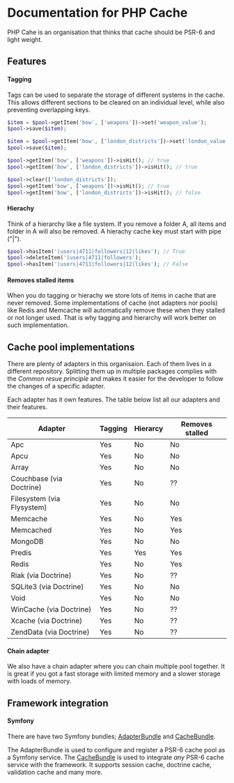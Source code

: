 # Documentation for PHP Cache

PHP Cahe is an organisation that thinks that cache should be PSR-6 and light weight. 

## Features

#### Tagging

Tags can be used to separate the storage of different systems in the cache. This allows different sections to be cleared on an individual level, while also preventing overlapping keys.

```php
$item = $pool->getItem('bow', ['weapons'])->set('weapon_value');
$pool->save($item);

$item = $pool->getItem('bow', ['london_districts'])->set('london_value');
$pool->save($item);

$pool->getItem('bow', ['weapons'])->isHit(); // true
$pool->getItem('bow', ['london_districts'])->isHit(); // true

$pool->clear(['london_districts']);
$pool->getItem('bow', ['weapons'])->isHit(); // true
$pool->getItem('bow', ['london_districts'])->isHit(); // false
```

#### Hierachy

Think of a hierarchy like a file system. If you remove a folder A, all items and folder in A will also be removed. A hierachy cache key must start with pipe ("|").


```php
$pool->hasItem('|users|4711|followers|12|likes'); // True
$pool->deleteItem('|users|4711|followers');
$pool->hasItem('|users|4711|followers|12|likes'); // False
```

#### Removes stalled items

When you do tagging or hierachy we store lots of items in cache that are never removed. Some implementations of cache (not adapters nor pools) like Redis and Memcache will automatically remove these when they stalled or not longer used. That is why tagging and hierarchy will work better on such implementation.  


## Cache pool implementations
There are plenty of adapters in this organisaion. Each of them lives in a different repository. Splitting them up in multiple packages complies with the *Common resue principle* and makes it easier for the developer to follow the changes of a specific adapter. 

Each adapter has it own features. The table below list all our adapters and their features. 


| Adapter | Tagging | Hierarcy | Removes stalled |
| ------- | ------- | -------- | --------------- |
| Apc | Yes | No  | No
| Apcu | Yes | No | No
| Array | Yes | No | No
| Couchbase (via Doctrine)| Yes | No | ??
| Filesystem (via Flysystem) | Yes | No | No
| Memcache | Yes | No | Yes
| Memcached | Yes | No | Yes
| MongoDB | Yes | No | No
| Predis| Yes | Yes | Yes
| Redis | Yes | No | Yes
| Riak (via Doctrine)| Yes | No | ??
| SQLite3 (via Doctrine)| Yes | No | No
| Void| Yes | No | No
| WinCache (via Doctrine)| Yes | No | ??
| Xcache (via Doctrine)| Yes | No | ??
| ZendData (via Doctrine)| Yes | No | ??

#### Chain adapter

We also have a chain adapter where you can chain multiple pool together. It is great if you got a fast storage with limited memory and a slower storage with loads of memory. 

## Framework integration

#### Symfony

There are have two Symfony bundles; [AdapterBundle](https://github.com/php-cache/adapter-bundle) and [CacheBundle](https://github.com/php-cache/cache-bundle). 

The AdapterBundle is used to configure and register a PSR-6 cache pool as a Symfony service. The  [CacheBundle](https://github.com/php-cache/cache-bundle) is used to integrate *any* PSR-6 cache service with the framework. It supports session cache, doctrine cache, validation cache and many more. 
